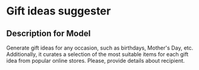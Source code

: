 # Gift ideas suggester

## Description for Model

Generate gift ideas for any occasion, such as birthdays, Mother's Day, etc. Additionally, it curates a selection of the most suitable items for each gift idea from popular online stores. Please, provide details about recipient.

